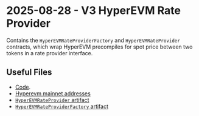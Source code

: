 # 2025-08-28 - V3 HyperEVM Rate Provider

Contains the `HyperEVMRateProviderFactory` and `HyperEVMRateProvider` contracts, which wrap HyperEVM precompiles for spot price between two tokens in a rate provider interface.

## Useful Files

- [Code](https://github.com/balancer/balancer-v3-monorepo/commit/c3645624aef7b924d3a6fd7119386b130e70ab8d).
- [Hyperevm mainnet addresses](./output/hyperevm.json)
- [`HyperEVMRateProvider` artifact](./artifact/HyperEVMRateProvider.json)
- [`HyperEVMRateProviderFactory` artifact](./artifact/HyperEVMRateProviderFactory.json)